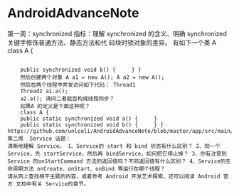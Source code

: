 # AndroidAdvanceNote
第一周：synchronized 指标：理解 synchronized 的含义、明确 synchronized 关键字修饰普通方法、静态方法和代 码块时锁对象的差异。
有如下一个类
A class A { 
````public synchronized void a() {     } 
 
    public synchronized void b() {     } }
    然后创建两个对象 A a1 = new A(); A a2 = new A(); 
    然后在两个线程中并发访问如下代码： Thread1 
    Thread2 a1.a();                      
    a2.a(); 请问二者能否构成线程同步？ 
    如果A 的定义是下面这种呢？
    class A {   
    public static synchronized void a() {     } 
    public static synchronized void b() {     } } https://github.com/unlceli/AndroidAdvanceNote/blob/master/app/src/main/java/advance/li/androidadvancenote/01synchronized/synchronized.md
第二周  Service 话题：
清晰地理解 Service。 1、Service的 start 和 bind 状态有什么区别？ 2、同一个 Service，先 startService，然后再 bindService，如何把它停止掉？ 3、你有注意到 Service 的onStartCommand 方法的返回值吗？不同返回值有什么区别？ 4、Service的生命周期方法 onCreate、onStart、onBind 等运行在哪个线程？ 
请从网上查找相干主题的内容，或者参考 Android 开发艺术探索，还可以阅读 Android 官方 文档中有关 Service的章节。 
